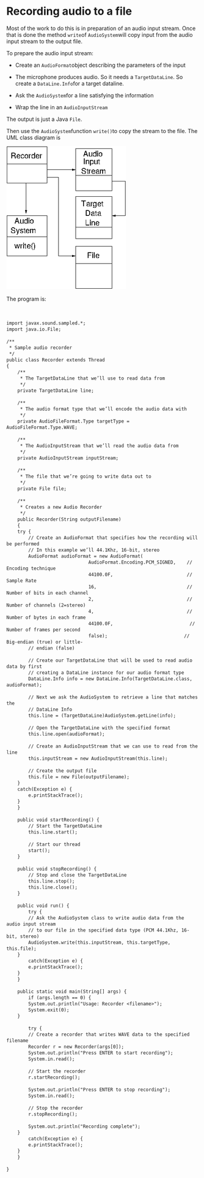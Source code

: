 #  Recording audio to a file 

Most of the work to do this is in preparation of an audio input stream.
      Once that is done the method
 `write`of
 `AudioSystem`will copy input from the audio input stream to the output file.

To prepare the audio input stream:

+  Create an
 `AudioFormat`object describing the parameters
	  of the input


+  The microphone
produces
audio. So it needs a
 `TargetDataLine`.
	  So create a
 `DataLine.Info`for a target dataline.


+  Ask the
 `AudioSystem`for a line satisfying the information


+  Wrap the line in an
 `AudioInputStream`




The output is just a Java
 `File`.

Then use the
 `AudioSystem`function
 `write()`to copy the stream to the file.
      The UML class diagram is

![alt text](Recorder.png)

The program is:
```


import javax.sound.sampled.*;
import java.io.File;

/**
 * Sample audio recorder
 */
public class Recorder extends Thread
{
    /**
     * The TargetDataLine that we’ll use to read data from
     */
    private TargetDataLine line;

    /**
     * The audio format type that we’ll encode the audio data with
     */
    private AudioFileFormat.Type targetType = AudioFileFormat.Type.WAVE;

    /**
     * The AudioInputStream that we’ll read the audio data from
     */
    private AudioInputStream inputStream;

    /**
     * The file that we’re going to write data out to
     */
    private File file;

    /**
     * Creates a new Audio Recorder
     */
    public Recorder(String outputFilename)
    {
	try {
	    // Create an AudioFormat that specifies how the recording will be performed
	    // In this example we’ll 44.1Khz, 16-bit, stereo
	    AudioFormat audioFormat = new AudioFormat(
						      AudioFormat.Encoding.PCM_SIGNED,    // Encoding technique
						      44100.0F,                           // Sample Rate
						      16,                                 // Number of bits in each channel
						      2,                                  // Number of channels (2=stereo)
						      4,                                  // Number of bytes in each frame
						      44100.0F,                            // Number of frames per second
						      false);                            // Big-endian (true) or little-
	    // endian (false)

	    // Create our TargetDataLine that will be used to read audio data by first 
	    // creating a DataLine instance for our audio format type
	    DataLine.Info info = new DataLine.Info(TargetDataLine.class, audioFormat);

	    // Next we ask the AudioSystem to retrieve a line that matches the 
	    // DataLine Info
	    this.line = (TargetDataLine)AudioSystem.getLine(info);

	    // Open the TargetDataLine with the specified format
	    this.line.open(audioFormat);

	    // Create an AudioInputStream that we can use to read from the line
	    this.inputStream = new AudioInputStream(this.line);

	    // Create the output file
	    this.file = new File(outputFilename);
	}
	catch(Exception e) {
	    e.printStackTrace();
	}
    }

    public void startRecording() {
        // Start the TargetDataLine
        this.line.start();

        // Start our thread
        start();
    }

    public void stopRecording() {
        // Stop and close the TargetDataLine
        this.line.stop();
        this.line.close();
    }

    public void run() {
        try {
	    // Ask the AudioSystem class to write audio data from the audio input stream
	    // to our file in the specified data type (PCM 44.1Khz, 16-bit, stereo)
	    AudioSystem.write(this.inputStream, this.targetType, this.file);
	}
        catch(Exception e) {
	    e.printStackTrace();
	}
    }

    public static void main(String[] args) {
        if (args.length == 0) {
	    System.out.println("Usage: Recorder <filename>");
	    System.exit(0);
	}

        try {
	    // Create a recorder that writes WAVE data to the specified filename
	    Recorder r = new Recorder(args[0]);
	    System.out.println("Press ENTER to start recording");
	    System.in.read();

	    // Start the recorder
	    r.startRecording();

	    System.out.println("Press ENTER to stop recording");
	    System.in.read();

	    // Stop the recorder
	    r.stopRecording();

	    System.out.println("Recording complete");
	}
        catch(Exception e) {
	    e.printStackTrace();
	}
    }

}
```


